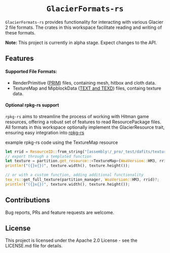 <div align="center">
  <h1><code>GlacierFormats-rs</code></h1>
</div>

`GlacierFormats-rs` provides functionality for interacting with various Glacier 2 file formats. 
The crates in this workspace facilitate reading and writing of these formats.

**Note:** This project is currently in alpha stage. Expect changes to the API.

## Features

#### Supported File Formats:
- RenderPrimitive ([PRIM](prim-rs)) files, containing mesh, hitbox and cloth data.
- TextureMap and MipblockData ([TEXT and TEXD](tex-rs)) files, containg texture data.

#### Optional rpkg-rs support
`rpkg-rs` aims to streamline the process of working with Hitman game resources, offering a robust set of features to read ResourcePackage files.
All formats in this workspace optionally implement the GlacierResource trait, ensuring easy integration into [rpkg-rs](https://github.com/dafitius/rpkg-rs)

example rpkg-rs code using the TextureMap resource
```rust
let rrid = ResourceID::from_string("[assembly:/_pro/_test/dafits/textures/rocco_a.texture?/diffuse_a.tex](ascolormap).pc_tex").to_rrid();
// export through a templated function
let texture = partition.get_resource::<TextureMap>(WoaVersion::HM3, rrid)?;
println!("({}x{})", texture.width(), texture.height());

// or with a custom function, adding additional functionality
tex_rs::get_full_texture(partition_manager, WoaVersion::HM3, rrid)?;
println!("({}x{})", texture.width(), texture.height());
```

## Contributions
Bug reports, PRs and feature requests are welcome.

## License
This project is licensed under the Apache 2.0 License - see the LICENSE.md file for details.
